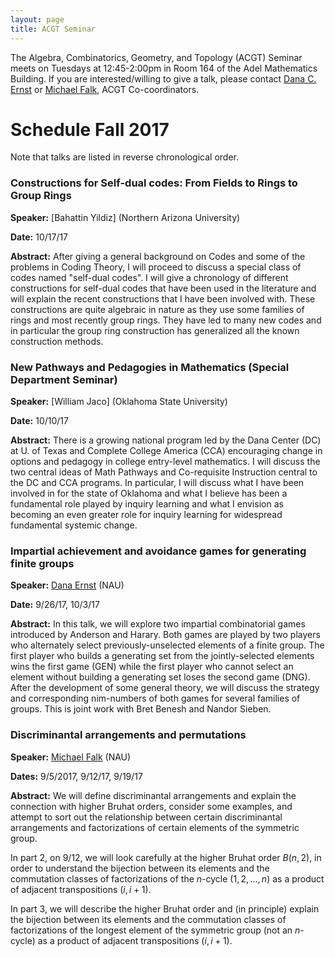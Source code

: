 ```yaml
---
layout: page
title: ACGT Seminar
---
```


The Algebra, Combinatorics, Geometry, and Topology (ACGT) Seminar meets on Tuesdays at 12:45-2:00pm in Room 164 of the Adel Mathematics Building. If you are interested/willing to give a talk, please contact [Dana C. Ernst](http://dcernst.github.io) or [Michael Falk](http://www.cefns.nau.edu/~falk/), ACGT Co-coordinators.

# Schedule Fall 2017 #

Note that talks are listed in reverse chronological order.

### Constructions for Self-dual codes: From Fields to Rings to Group Rings

**Speaker:** [Bahattin Yildiz] (Northern Arizona University)

**Date:** 10/17/17

**Abstract:** After giving a general background on Codes and some of the problems in Coding Theory, I will proceed to discuss a special class of codes named "self-dual codes". I will give a chronology of different constructions for self-dual codes that have been used in the literature and will explain the recent constructions that I have been involved with. These constructions are quite algebraic in nature as they use some families of rings and most recently group rings. They have led to many new codes and in particular the group ring construction has generalized all the known construction methods. 

### New Pathways and Pedagogies in Mathematics (Special Department Seminar)

**Speaker:** [William Jaco] (Oklahoma State University)

**Date:** 10/10/17

**Abstract:** There is a growing national program led by the Dana Center (DC) at U. of Texas and Complete College America (CCA) encouraging change in options and pedagogy in college entry-level mathematics. I will discuss the two central ideas of Math Pathways and Co-requisite Instruction central to the DC and CCA programs. In particular, I will discuss what I have been involved in for the state of Oklahoma and what I believe has been a fundamental role played by inquiry learning and what I envision as becoming an even greater role for inquiry learning for widespread fundamental systemic change.

### Impartial achievement and avoidance games for generating finite groups ###

**Speaker:** [Dana Ernst](http://danaernst.com) (NAU)

**Date:** 9/26/17, 10/3/17

**Abstract:** In this talk, we will explore two impartial combinatorial games introduced by Anderson and Harary. Both games are played by two players who alternately select previously-unselected elements of a finite group. The first player who builds a generating set from the jointly-selected elements wins the first game (GEN) while the first player who cannot select an element without building a generating set loses the second game (DNG). After the development of some general theory, we will discuss the strategy and corresponding nim-numbers of both games for several families of groups. This is joint work with Bret Benesh and Nandor Sieben.

### Discriminantal arrangements and permutations ###

**Speaker:** [Michael Falk](http://www.cefns.nau.edu/~falk/) (NAU)

**Dates:** 9/5/2017, 9/12/17, 9/19/17

**Abstract:** We will define discriminantal arrangements and explain the connection with higher Bruhat orders, consider some examples, and attempt to sort out the relationship between certain discriminantal arrangements and factorizations of certain elements of the symmetric group.

In part 2, on 9/12, we will look carefully at the higher Bruhat order $B(n,2)$, in order to understand the bijection between its elements and the commutation classes of factorizations of the $n$-cycle $(1,2,\ldots,n)$ as a product of adjacent transpositions $(i,i+1)$.

In part 3, we will describe the higher Bruhat order and (in principle) explain the bijection between its elements and the commutation classes of factorizations of the longest element of the symmetric group (not an $n$-cycle) as a product of adjacent transpositions $(i,i+1)$.
